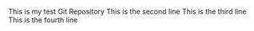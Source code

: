 This is my test Git Repository
This is the second line
This is the third line
This is the fourth line
